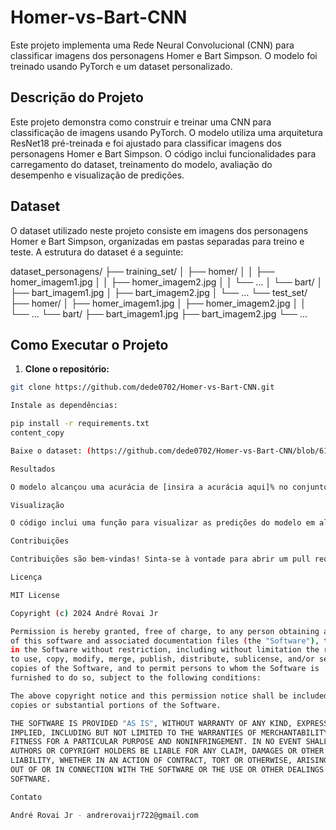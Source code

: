 # Homer-vs-Bart-CNN

Este projeto implementa uma Rede Neural Convolucional (CNN) para classificar imagens dos personagens Homer e Bart Simpson. O modelo foi treinado usando PyTorch e um dataset personalizado.

## Descrição do Projeto

Este projeto demonstra como construir e treinar uma CNN para classificação de imagens usando PyTorch. O modelo utiliza uma arquitetura ResNet18 pré-treinada e foi ajustado para classificar imagens dos personagens Homer e Bart Simpson. O código inclui funcionalidades para carregamento do dataset, treinamento do modelo, avaliação do desempenho e visualização de predições.

## Dataset

O dataset utilizado neste projeto consiste em imagens dos personagens Homer e Bart Simpson, organizadas em pastas separadas para treino e teste. A estrutura do dataset é a seguinte:

dataset_personagens/
├── training_set/
│ ├── homer/
│ │ ├── homer_imagem1.jpg
│ │ ├── homer_imagem2.jpg
│ │ └── ...
│ └── bart/
│ ├── bart_imagem1.jpg
│ ├── bart_imagem2.jpg
│ └── ...
└── test_set/
├── homer/
│ ├── homer_imagem1.jpg
│ ├── homer_imagem2.jpg
│ │ └── ...
└── bart/
├── bart_imagem1.jpg
├── bart_imagem2.jpg
└── ...

## Como Executar o Projeto

1. **Clone o repositório:**

```bash
git clone https://github.com/dede0702/Homer-vs-Bart-CNN.git

Instale as dependências:

pip install -r requirements.txt
content_copy

Baixe o dataset: (https://github.com/dede0702/Homer-vs-Bart-CNN/blob/6142766d5348364639aae58a89963679c798d733/dataset_personagens.zip)

Resultados

O modelo alcançou uma acurácia de [insira a acurácia aqui]% no conjunto de teste. (Lembre-se de atualizar este valor após o treinamento).

Visualização

O código inclui uma função para visualizar as predições do modelo em algumas imagens do conjunto de teste. As imagens e as predições serão exibidas em uma janela matplotlib.

Contribuições

Contribuições são bem-vindas! Sinta-se à vontade para abrir um pull request com suas melhorias.

Licença

MIT License

Copyright (c) 2024 André Rovai Jr

Permission is hereby granted, free of charge, to any person obtaining a copy
of this software and associated documentation files (the "Software"), to deal
in the Software without restriction, including without limitation the rights
to use, copy, modify, merge, publish, distribute, sublicense, and/or sell
copies of the Software, and to permit persons to whom the Software is
furnished to do so, subject to the following conditions:

The above copyright notice and this permission notice shall be included in all
copies or substantial portions of the Software.

THE SOFTWARE IS PROVIDED "AS IS", WITHOUT WARRANTY OF ANY KIND, EXPRESS OR
IMPLIED, INCLUDING BUT NOT LIMITED TO THE WARRANTIES OF MERCHANTABILITY,
FITNESS FOR A PARTICULAR PURPOSE AND NONINFRINGEMENT. IN NO EVENT SHALL THE
AUTHORS OR COPYRIGHT HOLDERS BE LIABLE FOR ANY CLAIM, DAMAGES OR OTHER
LIABILITY, WHETHER IN AN ACTION OF CONTRACT, TORT OR OTHERWISE, ARISING FROM,
OUT OF OR IN CONNECTION WITH THE SOFTWARE OR THE USE OR OTHER DEALINGS IN THE
SOFTWARE.

Contato

André Rovai Jr - andrerovaijr722@gmail.com


